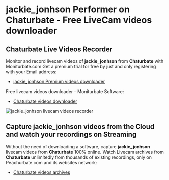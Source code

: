 # jackie_jonhson Performer on Chaturbate - Free LiveCam videos downloader

## Chaturbate Live Videos Recorder

Monitor and record livecam videos of **jackie_jonhson** from **Chaturbate** with Moniturbate.com
Get a premium trial for free by just and only registering with your Email address:
* [jackie_jonhson Premium videos downloader](https://moniturbate.com/request-demo-licence-key.html)

Free livecam videos downloader - Moniturbate Software:
* [Chaturbate videos downloader](https://moniturbate.com/moniturbate-download-software.html)

![jackie_jonhson livecam videos recorder](https://peachurnet.com/templates/moniturbate-software.png)


## Capture jackie_jonhson videos from the Cloud and watch your recordings on Streaming

Without the need of downloading a software, capture **jackie_jonhson** livecam videos from **Chaturbate** 100% online.
Watch Livecam archives from **Chaturbate** unlimitedly from thousands of existing recordings, only on Peachurbate.com and its websites network:
* [Chaturbate videos archives](https://peachurnet.com/)